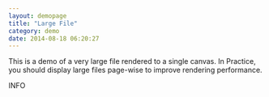 ```yaml
---
layout: demopage
title: "Large File"
category: demo
date: 2014-08-18 06:20:27
---
```


<script type="text/JavaScript" src="{{ site.baseurl }}/js/Inspector.js"></script>


<div class="well">
<p>
This is a demo of a very large file rendered to a single canvas. In Practice, you should display large files page-wise to improve rendering performance. 
</p>
<p>

</p>
</div>


<script type="text/JavaScript">

$(document).ready(function () {
    var inspector = new Inspector();
    inspector.render('{{ site.baseurl }}/xml/sinfonie.xml', {autoStaveConnectorLine : true, pageHeight: 1700, pageWidth:30000, pageScale:0.5, staveSpacing: 80});
});
</script>
<div class="infobar">
    INFO <span id="measureinfo"></span>
</div>
<div id="tests" class="test-page"></div>
<div id="tooltip"></div>

